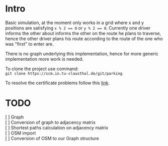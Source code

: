 # Intro

Basic simulation, at the moment only works in a grid where x and y positions
are satisfying ``x % 2 == 0`` or ``y % 2 == 0``.
Currently one driver informs the other about informs the other on the route
he plans to traverse, hence the other driver plans his route according to the
route of the one who was "first" to enter are. 

There is no graph underlying this implementation, hence for more generic
implementation more work is needed.

To clone the project use command:  
``
git clone https://scm.in.tu-clausthal.de/git/parking
``

To resolve the certificate problems follow this [link](https://scm.in.tu-clausthal.de/projects/redmine-git-svn-help/wiki/Resolve_SSL_certificate_error_with_Git).

# TODO
[ ] Graph  
[ ] Conversion of graph to adjacency matrix  
[ ] Shortest paths calculation on adjacency matrix  
[ ] OSM import  
[ ] Conversion of OSM to our Graph structure  
